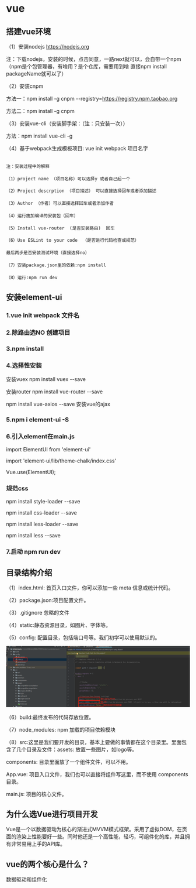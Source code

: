 # vue

## 搭建vue环境

（1）安装nodejs      https://nodejs.org

注：下载nodejs，安装的时候，点击同意，一路next就可以，会自带一个npm（npm是个包管理器，有啥用？是个仓库，需要用到啥 直接npm install packageName就可以了）

（2）安装cnpm

方法一：npm install -g cnpm --registry=https://registry.npm.taobao.org

方法二：npm install -g cnpm

（3）安装vue-cli（安装脚手架：（注：只安装一次））

方法：npm install vue-cli -g

（4）基于webpack生成模板项目: vue init webpack 项目名字
```html

注：安装过程中的解释

（1）project name （项目名称）可以选择y 或者自己起一个

（2）Project descrption （项目描述） 可以直接选择回车或者添加描述

（3）Author （作者）可以直接选择回车或者添加作者

（4）运行施加编译的安装包（回车）

（5）Install vue-router  (是否安装路由)  回车

（6）Use ESLint to your code  （是否进行代码检查或规范）

最后两步是否安装测试环境（直接选择no）

（7）安装package.json里的依赖:npm install

（8）运行:npm run dev
```

## 安装element-ui

### 1.vue init webpack 文件名

### 2.除路由选NO  创建项目

### 3.npm install

### 4.选择性安装

安装vuex npm install vuex --save
 
安装router npm install vue-router --save 

npm install vue-axios --save      安装vue的ajax

### 5.npm i element-ui -S

### 6.引入element在main.js

import ElementUI from 'element-ui'

import 'element-ui/lib/theme-chalk/index.css'

Vue.use(ElementUI);

### 规范css

npm install style-loader --save

npm install css-loader --save

npm install less-loader --save

npm install less --save

### 7.启动 npm run dev

## 目录结构介绍
（1）index.html: 首页入口文件，你可以添加一些 meta 信息或统计代码。

（2）package.json:项目配置文件。

（3）.gitignore  忽略的文件

（4）static:静态资源目录，如图片、字体等。

（5）config:	配置目录，包括端口号等。我们初学可以使用默认的。

![Image text](https://github.com/15234477664/new-vue/blob/master/1.png)

（6）build:最终发布的代码存放位置。

（7）node_modules:	npm 加载的项目依赖模块

（8）src:这里是我们要开发的目录，基本上要做的事情都在这个目录里。里面包含了几个目录及文件：assets: 放置一些图片，如logo等。

components: 目录里面放了一个组件文件，可以不用。

App.vue: 项目入口文件，我们也可以直接将组件写这里，而不使用 components 目录。

main.js: 项目的核心文件。

## 为什么选Vue进行项目开发

Vue是一个以数据驱动为核心的渐进式MVVM模式框架。采用了虚拟DOM，在页面的渲染上性能要好一些。同时他还是一个高性能，轻巧，可组件化的库，并且拥有非常易用上手的API库。

## vue的两个核心是什么？

数据驱动和组件化
